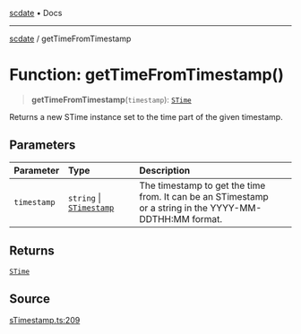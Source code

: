 [scdate](../README.md) • Docs

---

[scdate](../README.md) / getTimeFromTimestamp

# Function: getTimeFromTimestamp()

> **getTimeFromTimestamp**(`timestamp`): [`STime`](../classes/STime.md)

Returns a new STime instance set to the time part of the given timestamp.

## Parameters

| Parameter   | Type                                                 | Description                                                                                                  |
| :---------- | :--------------------------------------------------- | :----------------------------------------------------------------------------------------------------------- |
| `timestamp` | `string` \| [`STimestamp`](../classes/STimestamp.md) | The timestamp to get the time from. It can be an STimestamp<br />or a string in the YYYY-MM-DDTHH:MM format. |

## Returns

[`STime`](../classes/STime.md)

## Source

[sTimestamp.ts:209](https://github.com/ericvera/scdate/blob/main/src/sTimestamp.ts#L209)
